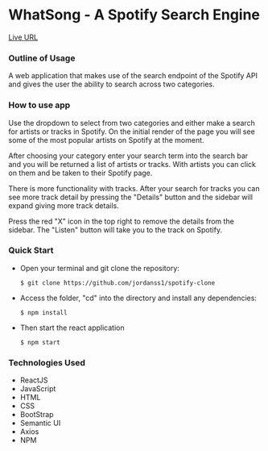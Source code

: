 <h1><b>WhatSong - A Spotify Search Engine</b></h1>

[Live URL](https://whatsong-rust.vercel.app)

<h3><b>Outline of Usage</b></h3>

A web application that makes use of the search endpoint of the Spotify API and gives the user the ability to search across two categories.

<h3><b>How to use app</b></h3>

Use the dropdown to select from two categories and either make a search for artists or tracks in Spotify. On the initial render of the page you will see some of the most popular artists on Spotify at the moment.

After choosing your category enter your search term into the search bar and you will be returned a list of artists or tracks. With artists you can click on them and be taken to their Spotify page.

There is more functionality with tracks. After your search for tracks you can see more track detail by pressing the "Details" button and the sidebar will expand giving more track details.

Press the red "X" icon in the top right to remove the details from the sidebar. The "Listen" button will take you to the track on Spotify.

<h3><b>Quick Start</b></h3>

<ul>
<li>Open your terminal and git clone the repository:

    $ git clone https://github.com/jordanss1/spotify-clone

</li>

<li> Access the folder, "cd" into the directory and install any dependencies:

    $ npm install

</li>

<li> Then start the react application

    $ npm start

</li>
</ul>

<h3><b>Technologies Used</b></h3>
<ul>
<li>ReactJS</li>
<li>JavaScript</li>
<li>HTML</li>
<li>CSS</li>
<li>BootStrap</li>
<li>Semantic UI</li>
<li>Axios</li>
<li>NPM</li>
</ul>
